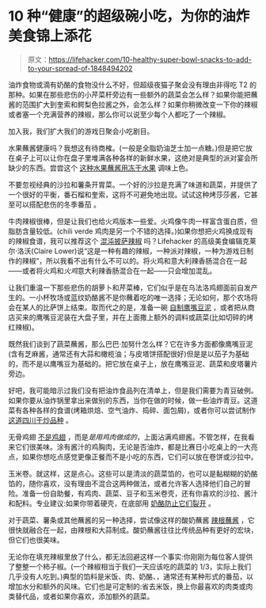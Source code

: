 # 10 种“健康”的超级碗小吃，为你的油炸美食锦上添花

> 原文：<https://lifehacker.com/10-healthy-super-bowl-snacks-to-add-to-your-spread-of-1848494202>

油炸食物或滴有奶酪的食物没什么不好，但超级夜猫子聚会没有理由非得吃 T2 的那种。如果在那些悲伤的小芹菜杆旁边有一些额外的蔬菜会怎么样？如果你能把蘸酱的范围扩大到奎索和鳄梨色拉酱之外，会怎么样？如果你稍微改变一下你的辣椒或者塞一个充满营养的辣椒，那么你可以说至少每个人都吃了一个辣椒。

加入我，我们扩大我们的游戏日聚会小吃剧目。

水果蘸酱健康吗？我想这有待商榷。(一般是全脂奶油芝士加一点糖。)但是把它放在桌子上可以让你在盘子里堆满各种各样的新鲜水果，这绝对是典型的派对宴会所缺少的东西。尝尝这个 [这种水果蘸酱用冻干水果](https://lifehacker.com/this-3-ingredient-whipped-dip-is-as-pretty-as-it-is-del-1828423544) 调味上色。

不要忽视经典的沙拉和薯条开胃菜。一个好的沙拉是充满了味道和蔬菜，并提供了一个很好的平衡，番石榴和奎索，这将不可避免地出现。试试这种烤莎莎酱，它甚至可以搭配悲伤的冬季番茄 。

牛肉辣椒很棒，但是让我们也给火鸡版本一些爱。火鸡像牛肉一样富含蛋白质，但脂肪含量较低。(chili verde 鸡肉是另一个不错的选择。)如果你想把火鸡换成现有的辣椒食谱，我可以推荐这个 [混沌披萨辣椒](https://lifehacker.com/pizza-chili-is-an-agent-of-chaos-1845861870) 吗？Lifehacker 的高级美食编辑克莱尔·洛沃(Claire Lower)说“这是一种有趣的辣椒，一种派对辣椒，一种为游戏日制作的辣椒”，所以我看不出有什么不可以的。将火鸡和意大利辣香肠混合在一起——或者将火鸡和*火鸡*意大利辣香肠混合在一起——只会增加混乱。

让我们重温一下那些悲伤的胡萝卜和芹菜棒，它们似乎是在乌法洛鸡翅面前自发产生的。一小杯牧场或蓝纹奶酪酱不是你蘸着吃的唯一选择；无论如何，那个农场将会在某人的比萨饼上结束。取而代之的是，准备一碗 [自制鹰嘴豆泥](https://lifehacker.com/to-make-the-best-hummus-peel-your-chickpeas-1846043056) ，或者把从商店买来的鹰嘴豆泥装在大盘子里，并在上面撒上额外的调料或蔬菜(比如切碎的烤红辣椒)。

既然我们谈到了蔬菜蘸酱，那么巴巴·加努什怎么样？它在许多方面都像鹰嘴豆泥(含有芝麻酱，通常还有大蒜和橄榄油；与皮塔饼搭配很好)但是是以茄子为基础的，而不是以鹰嘴豆为基础的。把它放在桌子上，放在鹰嘴豆泥、蔬菜和皮塔薯片旁边。

好吧，我可能暗示过我们没有把油炸食品列在清单上，但是我们需要为青豆破例。如果你要从油炸锅里拿出来做别的东西，当你在做的时候，做一些油炸青豆。这道菜有各种各样的食谱(烤箱烘焙、空气油炸、捣碎、面包屑)，或者你可以尝试制作 [这道四川干炒品种](https://lifehacker.com/make-delicious-snappy-sichuan-green-beans-without-a-wo-1767416795) 。

无骨鸡翅 [不是鸡翅](https://lifehacker.com/the-secret-to-making-boneless-chicken-wings-is-that-the-1819457521) ，而是*是用鸡肉做成的*，上面沾满鸡翅酱。不管怎样，在我看来它们很美味。涂有酱汁的鸡胸肉，无论是否油炸，都是比赛日小吃桌上的一大亮点，如果你想吃点感觉更像正餐而不是小吃的东西，它们可以放在卷饼或沙拉中。

玉米卷。就这样，这是点心。这些可以是清淡的蔬菜馅的，也可以是黏糊糊的奶酪馅的，随你喜欢，没有理由不混合这两种做法，或者允许客人选择他们自己的冒险。准备一份自助餐，有鸡肉、蔬菜、豆子和玉米卷壳，还有你喜欢的沙拉、酱汁和配料。专业建议:如果你带着硬壳，在底部用 [奶酪防止它们裂开](https://lifehacker.com/melt-cheese-in-crunchy-taco-shells-to-keep-them-from-sp-1836828069) 。

对于蔬菜、薯条或其他蘸酱的另一种选择，尝试像这样的酸奶蘸酱 [辣根蘸酱](https://lifehacker.com/make-this-super-easy-horseradish-yogurt-sauce-and-dip-e-1790638981) ，它很快就融合在一起，由辣根和大蒜制成。酸奶蘸酱往往比传统品种有更好的宏块，但它们也很美味。

无论你在填充辣椒里放了什么，都无法回避这样一个事实:你刚刚为每位客人提供了整整一个柿子椒。(一个辣椒相当于我们一天应该吃的蔬菜的 1/3，实际上我们几乎没有人吃到。)典型的馅料是米饭、肉、奶酪、，通常还有某种形式的番茄，以增加水分和额外的风味。它们也是可定制的:省去米饭，换上你最喜欢的肉类或肉类替代品，或者如果你喜欢，添加额外的蔬菜。